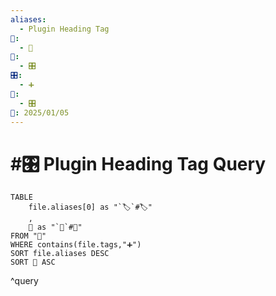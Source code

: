 ```yaml
---
aliases:
  - Plugin Heading Tag
📁:
  - 🔢
🔢:
  - 🎛️
🎛️:
  - ➕
🔀:
  - 🎛️
📅: 2025/01/05
---
```

# #🎛️ Plugin Heading Tag Query

```dataview
TABLE 
	file.aliases[0] as "`🏷️`#🏷️"
	,
	📁 as "`📁`#📁"
FROM "📁"
WHERE contains(file.tags,"➕")
SORT file.aliases DESC
SORT 📁 ASC
```

^query
